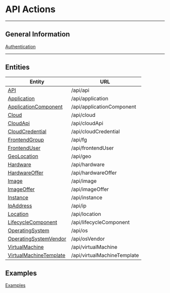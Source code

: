 ﻿# API Actions
***
## General Information
[Authentication](general/Authentication.md)
***
## Entities
Entity                                                       | URL
------------------------------------------------------------ | ---------------------------
[API](entities/Api.md)                                       | /api/api
[Application](entities/Application.md)                       | /api/application
[ApplicationComponent](entities/ApplicationComponent.md)     | /api/applicationComponent
[Cloud](entities/Cloud.md)                                   | /api/cloud
[CloudApi](entities/CloudApi.md)                             | /api/cloudApi
[CloudCredential](entities/CloudCredential.md)               | /api/cloudCredential
[FrontendGroup](entities/FrontendGroup.md)                   | /api/fg
[FrontendUser](entities/FrontendUser.md)                     | /api/frontendUser
[GeoLocation](entities/GeoLocation.md)                       | /api/geo
[Hardware](entities/Hardware.md)                             | /api/hardware
[HardwareOffer](entities/HardwareOffer.md)                   | /api/hardwareOffer
[Image](entities/Image.md)                                   | /api/image
[ImageOffer](entities/ImageOffer.md)                         | /api/imageOffer
[Instance](entities/Instance.md)                             | /api/instance
[IpAddress](entities/IpAddress.md)                           | /api/ip
[Location](entities/Location.md)                             | /api/location
[LifecycleComponent](entities/LifecycleComponent.md)         | /api/lifecycleComponent
[OperatingSystem](entities/OperatingSystem.md)               | /api/os
[OperatingSystemVendor](entities/OperatingSystemVendor.md)   | /api/osVendor
[VirtualMachine](entities/VirtualMachine.md)                 | /api/virtualMachine
[VirtualMachineTemplate](entities/VirtualMachineTemplate.md) | /api/virtualMachineTemplate

## Examples
[Examples](Examples.md)
